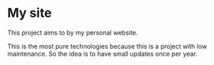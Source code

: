 # My site

This project aims to by my personal website.

This is the most pure technologies because this is a project with low maintenance. So the idea is to have small updates once per year.
